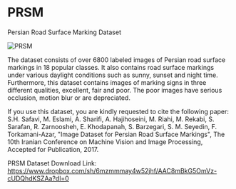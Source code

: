 # PRSM
Persian Road Surface Marking Dataset

![PRSM](https://user-images.githubusercontent.com/20010858/185459939-6278c7da-e73e-4503-b98e-cba6f0b9cd50.png)

The dataset consists of over 6800 labeled images of Persian road surface markings in 18 popular classes. 
It also contains road surface markings under various daylight conditions such as sunny, sunset and night time. 
Furthermore, this dataset contains images of marking signs in three different qualities, excellent, fair and poor. 
The poor images have serious occlusion, motion blur or are depreciated. 

If you use this dataset, you are kindly requested to cite the following paper:
S.H. Safavi, M. Eslami, A. Sharifi, A. Hajihoseini, M. Riahi, M. Rekabi, S. Sarafan, R. Zarnoosheh, E. Khodapanah, 
S. Barzegari, S. M. Seyedin, F. Torkamani-Azar, "Image Dataset for Persian Road Surface Markings", The 10th Iranian 
Conference on Machine Vision and Image Processing, Accepted for Publication, 2017.

PRSM Dataset Download Link:
https://www.dropbox.com/sh/6mzmmmay4w52jhf/AAC8mBkG5OmVz-cUDQhdKSZAa?dl=0

